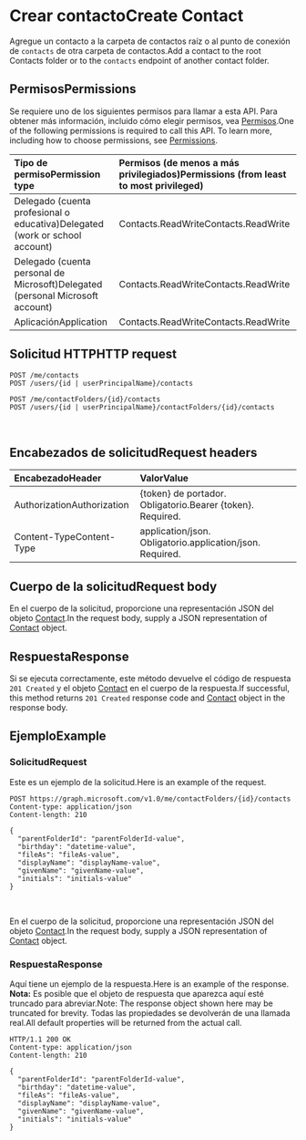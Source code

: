# <a name="create-contact"></a><span data-ttu-id="b7f42-101">Crear contacto</span><span class="sxs-lookup"><span data-stu-id="b7f42-101">Create Contact</span></span>

<span data-ttu-id="b7f42-102">Agregue un contacto a la carpeta de contactos raíz o al punto de conexión de `contacts` de otra carpeta de contactos.</span><span class="sxs-lookup"><span data-stu-id="b7f42-102">Add a contact to the root Contacts folder or to the `contacts` endpoint of another contact folder.</span></span>

## <a name="permissions"></a><span data-ttu-id="b7f42-103">Permisos</span><span class="sxs-lookup"><span data-stu-id="b7f42-103">Permissions</span></span>

<span data-ttu-id="b7f42-p101">Se requiere uno de los siguientes permisos para llamar a esta API. Para obtener más información, incluido cómo elegir permisos, vea [Permisos](../../../concepts/permissions_reference.md).</span><span class="sxs-lookup"><span data-stu-id="b7f42-p101">One of the following permissions is required to call this API. To learn more, including how to choose permissions, see [Permissions](../../../concepts/permissions_reference.md).</span></span>

|<span data-ttu-id="b7f42-106">Tipo de permiso</span><span class="sxs-lookup"><span data-stu-id="b7f42-106">Permission type</span></span>      | <span data-ttu-id="b7f42-107">Permisos (de menos a más privilegiados)</span><span class="sxs-lookup"><span data-stu-id="b7f42-107">Permissions (from least to most privileged)</span></span>              |
|:--------------------|:---------------------------------------------------------|
|<span data-ttu-id="b7f42-108">Delegado (cuenta profesional o educativa)</span><span class="sxs-lookup"><span data-stu-id="b7f42-108">Delegated (work or school account)</span></span> | <span data-ttu-id="b7f42-109">Contacts.ReadWrite</span><span class="sxs-lookup"><span data-stu-id="b7f42-109">Contacts.ReadWrite</span></span>    |
|<span data-ttu-id="b7f42-110">Delegado (cuenta personal de Microsoft)</span><span class="sxs-lookup"><span data-stu-id="b7f42-110">Delegated (personal Microsoft account)</span></span> | <span data-ttu-id="b7f42-111">Contacts.ReadWrite</span><span class="sxs-lookup"><span data-stu-id="b7f42-111">Contacts.ReadWrite</span></span>    |
|<span data-ttu-id="b7f42-112">Aplicación</span><span class="sxs-lookup"><span data-stu-id="b7f42-112">Application</span></span> | <span data-ttu-id="b7f42-113">Contacts.ReadWrite</span><span class="sxs-lookup"><span data-stu-id="b7f42-113">Contacts.ReadWrite</span></span> |

## <a name="http-request"></a><span data-ttu-id="b7f42-114">Solicitud HTTP</span><span class="sxs-lookup"><span data-stu-id="b7f42-114">HTTP request</span></span>

<!-- { "blockType": "ignored" } -->

```http
POST /me/contacts
POST /users/{id | userPrincipalName}/contacts

POST /me/contactFolders/{id}/contacts
POST /users/{id | userPrincipalName}/contactFolders/{id}/contacts
```

<br/>

## <a name="request-headers"></a><span data-ttu-id="b7f42-115">Encabezados de solicitud</span><span class="sxs-lookup"><span data-stu-id="b7f42-115">Request headers</span></span>

| <span data-ttu-id="b7f42-116">Encabezado</span><span class="sxs-lookup"><span data-stu-id="b7f42-116">Header</span></span>       | <span data-ttu-id="b7f42-117">Valor</span><span class="sxs-lookup"><span data-stu-id="b7f42-117">Value</span></span> |
|:---------------|:--------|
| <span data-ttu-id="b7f42-118">Authorization</span><span class="sxs-lookup"><span data-stu-id="b7f42-118">Authorization</span></span>  | <span data-ttu-id="b7f42-p102">{token} de portador. Obligatorio.</span><span class="sxs-lookup"><span data-stu-id="b7f42-p102">Bearer {token}. Required.</span></span>  |
| <span data-ttu-id="b7f42-121">Content-Type</span><span class="sxs-lookup"><span data-stu-id="b7f42-121">Content-Type</span></span>  | <span data-ttu-id="b7f42-p103">application/json. Obligatorio.</span><span class="sxs-lookup"><span data-stu-id="b7f42-p103">application/json. Required.</span></span>  |

## <a name="request-body"></a><span data-ttu-id="b7f42-124">Cuerpo de la solicitud</span><span class="sxs-lookup"><span data-stu-id="b7f42-124">Request body</span></span>
<span data-ttu-id="b7f42-125">En el cuerpo de la solicitud, proporcione una representación JSON del objeto [Contact](../resources/contact.md).</span><span class="sxs-lookup"><span data-stu-id="b7f42-125">In the request body, supply a JSON representation of [Contact](../resources/contact.md) object.</span></span>

## <a name="response"></a><span data-ttu-id="b7f42-126">Respuesta</span><span class="sxs-lookup"><span data-stu-id="b7f42-126">Response</span></span>

<span data-ttu-id="b7f42-127">Si se ejecuta correctamente, este método devuelve el código de respuesta `201 Created` y el objeto [Contact](../resources/contact.md) en el cuerpo de la respuesta.</span><span class="sxs-lookup"><span data-stu-id="b7f42-127">If successful, this method returns `201 Created` response code and [Contact](../resources/contact.md) object in the response body.</span></span>

## <a name="example"></a><span data-ttu-id="b7f42-128">Ejemplo</span><span class="sxs-lookup"><span data-stu-id="b7f42-128">Example</span></span>

### <a name="request"></a><span data-ttu-id="b7f42-129">Solicitud</span><span class="sxs-lookup"><span data-stu-id="b7f42-129">Request</span></span>

<span data-ttu-id="b7f42-130">Este es un ejemplo de la solicitud.</span><span class="sxs-lookup"><span data-stu-id="b7f42-130">Here is an example of the request.</span></span>

<!-- {
  "blockType": "request",
  "name": "create_contact_from_contactfolder"
}-->

```http
POST https://graph.microsoft.com/v1.0/me/contactFolders/{id}/contacts
Content-type: application/json
Content-length: 210

{
  "parentFolderId": "parentFolderId-value",
  "birthday": "datetime-value",
  "fileAs": "fileAs-value",
  "displayName": "displayName-value",
  "givenName": "givenName-value",
  "initials": "initials-value"
}
```

<br/>

<span data-ttu-id="b7f42-131">En el cuerpo de la solicitud, proporcione una representación JSON del objeto [Contact](../resources/contact.md).</span><span class="sxs-lookup"><span data-stu-id="b7f42-131">In the request body, supply a JSON representation of [Contact](../resources/contact.md) object.</span></span>

### <a name="response"></a><span data-ttu-id="b7f42-132">Respuesta</span><span class="sxs-lookup"><span data-stu-id="b7f42-132">Response</span></span>

<span data-ttu-id="b7f42-133">Aquí tiene un ejemplo de la respuesta.</span><span class="sxs-lookup"><span data-stu-id="b7f42-133">Here is an example of the response.</span></span> <span data-ttu-id="b7f42-134">**Nota:** Es posible que el objeto de respuesta que aparezca aquí esté truncado para abreviar.</span><span class="sxs-lookup"><span data-stu-id="b7f42-134">Note: The response object shown here may be truncated for brevity.</span></span> <span data-ttu-id="b7f42-135">Todas las propiedades se devolverán de una llamada real.</span><span class="sxs-lookup"><span data-stu-id="b7f42-135">All default properties will be returned from the actual call.</span></span>

<!-- {
  "blockType": "response",
  "truncated": true,
  "@odata.type": "microsoft.graph.contact"
} -->

```http
HTTP/1.1 200 OK
Content-type: application/json
Content-length: 210

{
  "parentFolderId": "parentFolderId-value",
  "birthday": "datetime-value",
  "fileAs": "fileAs-value",
  "displayName": "displayName-value",
  "givenName": "givenName-value",
  "initials": "initials-value"
}
```

<br/>

<!-- uuid: 8fcb5dbc-d5aa-4681-8e31-b001d5168d79
2015-10-25 14:57:30 UTC -->
<!-- {
  "type": "#page.annotation",
  "description": "Create Contact",
  "keywords": "",
  "section": "documentation",
  "tocPath": ""
}-->
